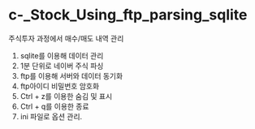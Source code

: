 # c-_Stock_Using_ftp_parsing_sqlite

 주식투자 과정에서 매수/매도 내역 관리
1. sqlite를 이용해 데이터 관리
2. 1분 단위로 네이버 주식 파싱
3. ftp를 이용해 서버와 데이터 동기화
4. ftp아이디 비밀번호 암호화
5. Ctrl + z를 이용한 숨김 및 표시 
6. Ctrl + q를 이용한 종료
7. ini 파일로 옵션 관리. 
